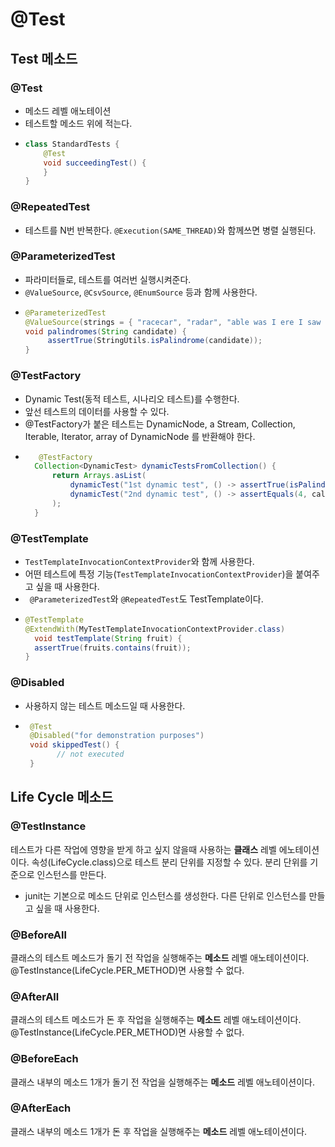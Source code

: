 # @Test
## Test 메소드
### @Test
- 메소드 레벨 애노테이션
- 테스트할 메소드 위에 적는다.
- ~~~java
  class StandardTests {
      @Test
      void succeedingTest() {
      }
  }
  ~~~
### @RepeatedTest
- 테스트를 N번 반복한다. `@Execution(SAME_THREAD)`와 함께쓰면 병렬 실행된다.
### @ParameterizedTest
- 파라미터들로, 테스트를 여러번 실행시켜준다.
- `@ValueSource`, `@CsvSource`, `@EnumSource` 등과 함께 사용한다. 
- ~~~java
  @ParameterizedTest
  @ValueSource(strings = { "racecar", "radar", "able was I ere I saw elba" })
  void palindromes(String candidate) {
       assertTrue(StringUtils.isPalindrome(candidate));
  }
  ~~~
### @TestFactory
- Dynamic Test(동적 테스트, 시나리오 테스트)를 수행한다.
- 앞선 테스트의 데이터를 사용할 수 있다.
- @TestFactory가 붙은 테스트는 DynamicNode, a Stream, Collection, Iterable, Iterator, array of DynamicNode 를 반환해야 한다. 
- ~~~java
     @TestFactory
    Collection<DynamicTest> dynamicTestsFromCollection() {
        return Arrays.asList(
            dynamicTest("1st dynamic test", () -> assertTrue(isPalindrome("madam"))),
            dynamicTest("2nd dynamic test", () -> assertEquals(4, calculator.multiply(2, 2)))
        );
    }
  ~~~
### @TestTemplate
- `TestTemplateInvocationContextProvider`와 함께 사용한다.
- 어떤 테스트에 특정 기능(`TestTemplateInvocationContextProvider`)을 붙여주고 싶을 때 사용한다.
- ` @ParameterizedTest`와 `@RepeatedTest`도 TestTemplate이다. 
- ~~~java
  @TestTemplate
  @ExtendWith(MyTestTemplateInvocationContextProvider.class)
    void testTemplate(String fruit) {
    assertTrue(fruits.contains(fruit));
  }
  ~~~    
### @Disabled
- 사용하지 않는 테스트 메소드일 때 사용한다. 
- ~~~java
   @Test
   @Disabled("for demonstration purposes")
   void skippedTest() {
         // not executed
   }
   ~~~
## Life Cycle 메소드
### @TestInstance
테스트가 다른 작업에 영향을 받게 하고 싶지 않을때 사용하는 **클래스** 레벨 에노테이션이다. 속성(LifeCycle.class)으로 테스트 분리 단위를 지정할 수 있다. 
분리 단위를 기준으로 인스턴스를 만든다.
- junit는 기본으로 메소드 단위로 인스턴스를 생성한다. 다른 단위로 인스턴스를 만들고 싶을 때 사용한다.
### @BeforeAll
클래스의 테스트 메소드가 돌기 전 작업을 실행해주는 **메소드** 레벨 애노테이션이다. @TestInstance(LifeCycle.PER_METHOD)면 사용할 수 없다.
### @AfterAll
클래스의 테스트 메소드가 돈 후 작업을 실행해주는 **메소드** 레벨 애노테이션이다. @TestInstance(LifeCycle.PER_METHOD)면 사용할 수 없다.
### @BeforeEach
클래스 내부의 메소드 1개가 돌기 전 작업을 실행해주는 **메소드** 레벨 애노테이션이다. 
### @AfterEach
클래스 내부의 메소드 1개가 돈 후 작업을 실행해주는 **메소드** 레벨 애노테이션이다. 
